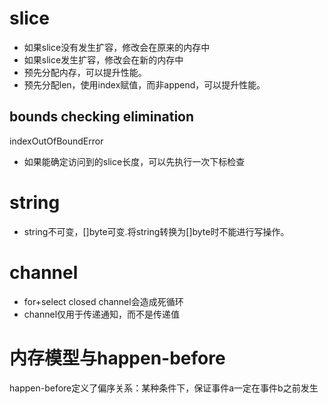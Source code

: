 # slice
* 如果slice没有发生扩容，修改会在原来的内存中
* 如果slice发生扩容，修改会在新的内存中
* 预先分配内存，可以提升性能。
* 预先分配len，使用index赋值，而非append，可以提升性能。
## bounds checking elimination
indexOutOfBoundError
* 如果能确定访问到的slice长度，可以先执行一次下标检查
# string
* string不可变，[]byte可变.将string转换为[]byte时不能进行写操作。
# channel
* for+select closed channel会造成死循环
* channel仅用于传递通知，而不是传递值
# 内存模型与happen-before
happen-before定义了偏序关系：某种条件下，保证事件a一定在事件b之前发生